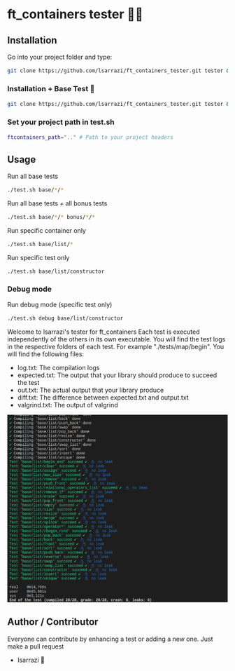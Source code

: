 # ft_containers tester 🏴‍☠️ 

## Installation

Go into your project folder and type:
```bash
git clone https://github.com/lsarrazi/ft_containers_tester.git tester && cd tester
```

### Installation + Base Test 🍮

```bash
git clone https://github.com/lsarrazi/ft_containers_tester.git tester && cd tester && ./test.sh base/*/*
```

### Set your project path in test.sh

```bash
ftcontainers_path=".." # Path to your project headers
```

## Usage

Run all base tests
```bash
./test.sh base/*/*
```

Run all base tests + all bonus tests
```bash
./test.sh base/*/* bonus/*/*
```

Run specific container only
```bash
./test.sh base/list/*
```

Run specific test only
```bash
./test.sh base/list/constructor
```
### Debug mode
Run debug mode (specific test only)
```bash
./test.sh debug base/list/constructor
```


Welcome to lsarrazi's tester for ft_containers
Each test is executed independently of the others in its own executable.
You will find the test logs in the respective folders of each test.
For example "./tests/map/begin".
You will find the following files:
- log.txt: The compilation logs
- expected.txt: The output that your library should produce to succeed the test
- out.txt: The actual output that your library produce
- diff.txt: The difference between expected.txt and output.txt
- valgrind.txt: The output of valgrind

![alt text](./res/tester.png "./test.sh base/list/*")


## Author / Contributor

Everyone can contribute by enhancing a test or adding a new one. Just make a pull request

- lsarrazi 👑